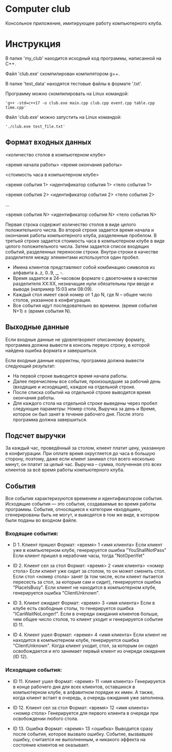 # Сomputer club

Консольное приложение, имитирующее работу компьютерного клуба.
# Инструкция

В папке 'my_club' находится исходный код программы, написанной на С++.

Файл 'club.exe' скомпилирован компилятором g++.

В папке 'test_data' находятся тестовые файлы в формате '.txt'.

Программу можно скомпилировать на Linux командой:

    'g++ -std=c++17 -o club.exe main.cpp club.cpp event.cpp table.cpp time.cpp'

Файл 'club.exe' можно запустить на Linux командой:

    './club.exe test_file.txt'

## Формат входных данных

<количество столов в компьютерном клубе>

<время начала работы> <время окончания работы>

<стоимость часа в компьютерном клубе>

<время события 1> <идентификатор события 1> <тело события 1>

<время события 2> <идентификатор события 2> <тело события 2>

...

<время события N> <идентификатор события N> <тело события N>


Первая строка содержит количество столов в виде целого положительного числа.
Во второй строке задается время начала и окончания работы компьютерного клуба, разделенные пробелом.
В третьей строке задается стоимость часа в компьютерном клубе в виде целого положительного числа.
Затем задается список входящих событий, разделенных переносом строки. 
Внутри строки в качестве разделителя между элементами используется один пробел.

- Имена клиентов представляют собой комбинацию символов из алфавита a..z, 0..9, _, -.
- Время задается в 24-часовом формате с двоеточием в качестве разделителя XX:XX, 
незначащие нули обязательны при вводе и выводе (например 15:03 или 08:09).
- Каждый стол имеет свой номер от 1 до N, где N – общее число столов, указанное в конфигурации.
- Все события идут последовательно во времени. (время события N+1) ≥ (время события N).

## Выходные данные

Если входные данные не удовлетворяют описанному формату,
программа должна вывести в консоль первую строку, в которой найдена ошибка формата и завершиться.

Если входные данные корректны, программа должна вывести следующий результат:
- На первой строке выводится время начала работы.
- Далее перечислены все события, произошедшие за рабочий день (входящие и исходящие), каждое на отдельной строке.
- После списка событий на отдельной строке выводится время окончания работы.
- Для каждого стола на отдельной строке выведены через пробел следующие параметры: 
Номер стола, Выручка за день и Время, которое он был занят в течение рабочего дня.
После этого программа должна завершиться.


## Подсчет выручки
За каждый час, проведённый за столом, клиент платит цену, указанную в конфигурации. 
При оплате время округляется до часа в большую сторону, поэтому, 
даже если клиент занимал стол всего несколько минут, он платит за целый час. 
Выручка – сумма, полученная ото всех клиентов за всё время работы компьютерного клуба.

## События

Все события характеризуются временем и идентификатором события. 
Исходящие события — это события, создаваемые во время работы программы. 
События, относящиеся к категории «входящие», сгенерированы быть не могут, и выводятся в том же виде, в котором были поданы во входном файле.


### Входящие события:

-   D 1. Клиент пришел
    Формат: <время> 1 <имя клиента>
    Если клиент уже в компьютерном клубе, генерируется ошибка "YouShallNotPass"
    Если клиент пришел в нерабочие часы, тогда "NotOpenYet"

-   ID 2. Клиент сел за стол
    Формат: <время> 2 <имя клиента> <номер стола>
    Если клиент уже сидит за столом, то он может сменить стол.
    Если стол <номер стола> занят (в том числе, если клиент пытается пересесть за стол, за которым сам и сидит),
    генерируется ошибка "PlaceIsBusy".
    Если клиент не находится в компьютерном клубе, генерируется ошибка "ClientUnknown".

-   ID 3. Клиент ожидает
    Формат: <время> 3 <имя клиента>
    Если в клубе есть свободные столы, то генерируется ошибка "ICanWaitNoLonger!".
    Если в очереди ожидания клиентов больше, чем общее число столов, то клиент уходит и генерируется событие ID 11.

-   ID 4. Клиент ушел
    Формат: <время> 4 <имя клиента>
    Если клиент не находится в компьютерном клубе, генерируется ошибка "ClientUnknown".
    Когда клиент уходит, стол, за которым он сидел освобождается и 
    его занимает первый клиент из очереди ожидания (ID 12).


### Исходящие события:

-   ID 11. Клиент ушел
    Формат: <время> 11 <имя клиента>
    Генерируется в конце рабочего дня для всех клиентов, оставшихся в компьютерном клубе, в алфавитном порядке их имен. 
    А также, когда клиент встает в очередь, а очередь ожидания уже заполнена.

-   ID 12. Клиент сел за стол
    Формат: <время> 12 <имя клиента> <номер стола>
    Генерируется для первого клиента в очереди при освобождении любого стола.

-   ID 13. Ошибка
    Формат: <время> 13 <ошибка>
    Выводится сразу после события, которое вызвало ошибку. Событие, вызвавшее ошибку, считается не выполненным, 
    и никакого эффекта на состояние клиентов не оказывает.